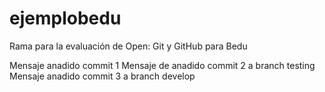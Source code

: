 # ejemplobedu
Rama para la evaluación de Open: Git y GitHub para Bedu

Mensaje anadido commit 1
Mensaje de anadido commit 2 a branch testing 
Mensaje anadido commit 3 a branch develop